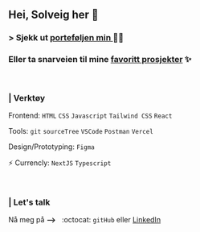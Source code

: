 <h2>Hei, Solveig her 👋</h2> 

<h3>> Sjekk ut <a href="https://suunroad.vercel.app/" target="_blank">porteføljen min </a> 💁‍♀️
<h3> Eller ta snarveien til mine <a href="https://github.com/SolveigRebnord?tab=stars"> favoritt prosjekter</a> ✨</h3>

<br>
 <h3>| Verktøy </h3>
 
Frontend:  `HTML` `CSS` `Javascript` `Tailwind CSS` `React`

Tools: `git` `sourceTree` `VSCode` `Postman` `Vercel` 

Design/Prototyping: `Figma`

⚡ Currencly: `NextJS` `Typescript`

<br>
 <h3>| Let's talk </h3>
 
Nå meg på **-->** &nbsp;  :octocat:  `gitHub` eller <a href="https://www.linkedin.com/in/solveig-rebnord-68b9a3190/">  LinkedIn</a>



